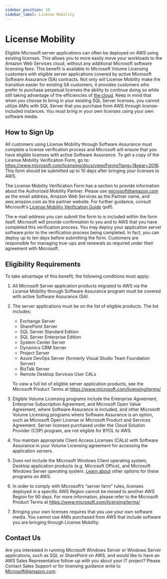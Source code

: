 ```yaml
---
sidebar_position: 10
sidebar_label: License Mobility
---
```


# License Mobility

Eligible Microsoft server applications can often be deployed on AWS using existing licenses. This allows you to more easily move your workloads to the Amazon Web Services cloud, without any additional Microsoft software licensing fees. This benefit is available to Microsoft Volume Licensing customers with eligible server applications covered by active Microsoft Software Assurance (SA) contracts. Not only will License Mobility make the transition easier for existing SA customers, it provides customers who prefer to purchase perpetual licenses the ability to continue doing so while still taking advantage of the efficiencies of [the cloud](https://aws.amazon.com/what-is-cloud-computing/). Keep in mind that when you choose to bring in your existing SQL Server licenses, you cannot utilize AMIs with SQL Server that you purchase from AWS through license-included instances. You must bring in your own licenses using your own software media.

## How to Sign Up 
All customers using License Mobility through Software Assurance must complete a license verification process and Microsoft will ensure that you have eligible licenses with active Software Assurance. To get a copy of the License Mobility Verification Form, go to: https://www.microsoft.com/licensing/docs/view/Forms?lang=1&year=2016. This form should be submitted up to 10 days after bringing your licenses to AWS.

The License Mobility Verification Form has a section to provide information about the Authorized Mobility Partner. Please use microsoft@amazon.com as the email address, Amazon Web Services as the Partner name, and aws.amazon.com as the partner website. For further guidance, consult Microsoft's [License Mobility Verification Guide](https://download.microsoft.com/download/7/9/b/79bd917e-760b-48b6-a266-796b3e47c47a/License_Mobility_Customer_Verification_Guide.pdf) (pdf).

The e-mail address you can submit the form to is included within the form itself. Microsoft will provide confirmation to you and to AWS that you have completed this verification process. You may deploy your application server software prior to the verification process being completed. In fact, you can deploy up to ten days before submitting the form. Customers are responsible for managing true-ups and renewals as required under their agreement with Microsoft.

## Eligibility Requirements 
To take advantage of this benefit, the following conditions must apply:
1. All Microsoft Server application products migrated to AWS via the License Mobility through Software Assurance program must be covered with active Software Assurance (SA).
2. The server applications must be on the list of eligible products. The list includes:
    - Exchange Server
    - SharePoint Server
    - SQL Server Standard Edition
    - SQL Server Enterprise Edition
    - System Center Server
    - Dynamics CRM Server
    - Project Server
    - Azure DevOps Server (formerly Visual Studio Team Foundation Server)
    - BizTalk Server
    - Remote Desktop Services User CALs

    To view a full list of eligible server application products, see the Microsoft Product Terms at https://www.microsoft.com/licensing/terms/
3. Eligible Volume Licensing programs include the Enterprise Agreement, Enterprise Subscription Agreement, and Microsoft Open Value Agreement, where Software Assurance is included, and other Microsoft Volume Licensing programs where Software Assurance is an option, such as Microsoft Open License or Microsoft Product and Services Agreement.  Server licenses purchased under the Cloud Solution Provider (CSP) program, are not eligible for BYOL to AWS.
4. You maintain appropriate Client Access Licenses (CALs) with Software Assurance in your Volume Licensing agreement for accessing the application servers.
5. Does not include the Microsoft Windows Client operating system, Desktop application products (e.g. Microsoft Office), and Microsoft Windows Server operating system. [Learn about](https://aws.amazon.com/windows/resources/licensing/) other options for these programs on AWS.
6. In order to comply with Microsoft’s “server farm” rules, licenses deployed in a specific AWS Region cannot be moved to another AWS Region for 90 days. For more information, please refer to the Microsoft Product Terms at https://www.microsoft.com/licensing/terms/
7. Bringing your own licenses requires that you use your own software media. You cannot use AMIs purchased from AWS that include software you are bringing through License Mobility.

## Contact Us 
Are you interested in running Microsoft Windows Server or Windows Server applications, such as SQL or SharePoint on AWS, and would like to have an AWS Sales Representative follow-up with you about your IT project? Please Contact Sales Support or for licensing guidance write to Microsoft@amazon.com.
